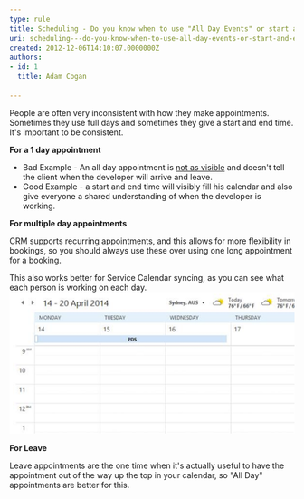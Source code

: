 ```yaml
---
type: rule
title: Scheduling - Do you know when to use "All Day Events" or start and end times with recurrence?
uri: scheduling---do-you-know-when-to-use-all-day-events-or-start-and-end-times-with-recurrence
created: 2012-12-06T14:10:07.0000000Z
authors:
- id: 1
  title: Adam Cogan

---
```


People are often very inconsistent with how they make appointments. Sometimes they use full days and sometimes they give a start and end time. It's important to be consistent.

**For a 1 day appointment**

- Bad Example - An all day appointment is [not as visible](/appointments-do-you-send-outlook-calendar-appointments-when-appropriate) and doesn't tell the client when the developer will arrive and leave.
- Good Example - a start and end time will visibly fill his calendar and also give everyone a shared understanding of when the developer is working.




**For multiple day appointments**

CRM supports recurring appointments, and this allows for more flexibility in bookings, so you should always use these over using one long appointment for a booking.
 
This also works better for Service Calendar syncing, as you can see what each person is working on each day.
![ Bad Example – If a change is needed on Tuesday’s booking, there will an issue![Good Example](recurring-appointment-good.png)](recurring-appointment-bad.png)

**For Leave**

Leave appointments are the one time when it's actually useful to have the appointment out of the way up the top in your calendar, so "All Day" appointments are better for this.
